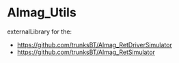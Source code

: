 # Almag_Utils
externalLibrary for the:  
- https://github.com/trunksBT/Almag_RetDriverSimulator  
- https://github.com/trunksBT/Almag_RetSimulator  
